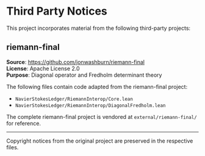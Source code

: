 # Third Party Notices

This project incorporates material from the following third-party projects:

## riemann-final

**Source**: https://github.com/jonwashburn/riemann-final  
**License**: Apache License 2.0  
**Purpose**: Diagonal operator and Fredholm determinant theory

The following files contain code adapted from the riemann-final project:
- `NavierStokesLedger/RiemannInterop/Core.lean`
- `NavierStokesLedger/RiemannInterop/DiagonalFredholm.lean`

The complete riemann-final project is vendored at `external/riemann-final/` for reference.

---

Copyright notices from the original project are preserved in the respective files. 